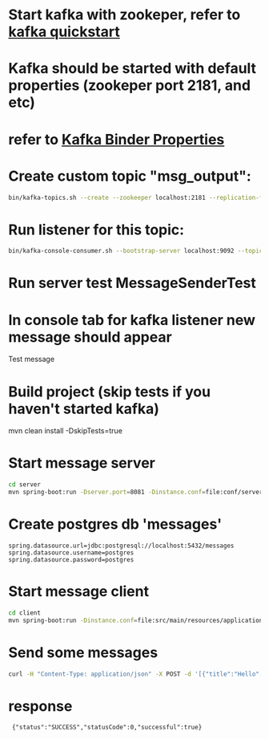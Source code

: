 # Start kafka with zookeper, refer to [kafka quickstart](https://kafka.apache.org/quickstart)
# Kafka should be started with default properties (zookeper port 2181, and etc)
# refer to [Kafka Binder Properties](https://docs.spring.io/autorepo/docs/spring-cloud-stream-binder-kafka-docs/1.1.0.RELEASE/reference/html/_configuration_options.html#_kafka_binder_properties)

# Create custom topic "msg_output":
```bash
bin/kafka-topics.sh --create --zookeeper localhost:2181 --replication-factor 1 --partitions 1 --topic msg_output
```
# Run listener for this topic:
```bash
bin/kafka-console-consumer.sh --bootstrap-server localhost:9092 --topic msg_output --from-beginning
```
# Run server test MessageSenderTest
# In console tab for kafka listener new message should appear
Test message

# Build project (skip tests if you haven't started kafka)
mvn clean install -DskipTests=true

# Start message server
```bash
cd server
mvn spring-boot:run -Dserver.port=8081 -Dinstance.conf=file:conf/server.default.properties -Dlog4j.configuration=file:conf/log4j.properties
```
# Create postgres db 'messages'
```
spring.datasource.url=jdbc:postgresql://localhost:5432/messages
spring.datasource.username=postgres
spring.datasource.password=postgres
```
# Start message client
```bash
cd client
mvn spring-boot:run -Dinstance.conf=file:src/main/resources/application.properties -Dlog4j.configuration=file:conf/log4j.properties
```

# Send some messages
```bash
curl -H "Content-Type: application/json" -X POST -d '[{"title":"Hello","text":"Hello World!","author":"User","created":"2017-10-17"}]' http://localhost:8081/api/v1/messages
```
# response
```
 {"status":"SUCCESS","statusCode":0,"successful":true}
```

